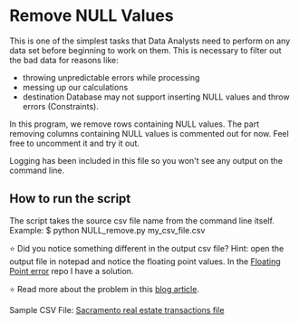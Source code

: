 # Remove NULL Values

This is one of the simplest tasks that Data Analysts need to perform on any data set before beginning to work on them.
This is necessary to filter out the bad data for reasons like:

* throwing unpredictable errors while processing
* messing up our calculations
* destination Database may not support inserting NULL values and throw errors (Constraints).

In this program, we remove rows containing NULL values.
The part removing columns containing NULL values is commented out for now.
Feel free to uncomment it and try it out.

Logging has been included in this file so you won't see any output on the command line.

## How to run the script

The script takes the source csv file name from the command line itself.
Example: $ python NULL_remove.py my_csv_file.csv

:star: Did you notice something different in the output csv file? 
Hint: open the output file in notepad and notice the floating point values.
In the <a href="https://github.com/Tanishk-Sharma/Data-Preparation/tree/main/Floating%20Point%20error#floating-point-error" target="_blank">Floating Point error</a> repo I have a solution.

:star: Read more about the problem in this <a href="https://tanishkblog2020.wordpress.com/2020/11/10/problem-of-floating-point-precision-in-pandas/" target="_blank">blog article</a>.

Sample CSV File: <a href="https://support.spatialkey.com/spatialkey-sample-csv-data/">Sacramento real estate transactions file</a>  

